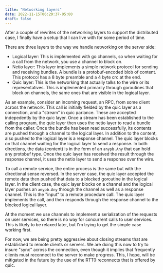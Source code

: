 ```yaml
---
title: "Networking layers"
date: 2022-11-15T06:29:37-05:00
draft: false
---
```

After a couple of rewrites of the networking layers to support the
distributed case, I finally have a setup that I can live with for 
some period of time.

There are three layers to the way we handle networking on the server
side:

* Logical layer: This is implemented with go channels, so when waiting for
a call from the network, you use a channel to block on. 
* Netio layer: This layer implements a simple network protocol for sending
and receiving bundles. A bundle is a protobuf-encoded blob of content. This
protocol has a 8 byte preamble and a 4 byte crc at the end.
* Quic layer: This is the networking that actually talks to the wire or its
representatives.  This is implemented primarily through goroutines that
block on channels, the same ones that are visible in the logical layer.

As an example, consider an incoming request, an RPC, from some client 
across the network.  This call is initially fielded by the quic layer 
as a connection, and a "stream" in quic
parlance.  These are accepted indepedently by the quic layer.  Once 
a stream has been established to the calling program,
the quic layer then uses the netio layer to read a bundle from
the caller.  Once the bundle has been read successfully, its contents
are pushed through a channel to the logical layer.  In addition to the
content, also pushed to the logical layer is a response channel.  The quic
layer blocks on that channel waiting for the logical layer to send a 
response.  In both directions, the data (content) is in the form of
an `anypb.Any` that can hold any protobuf type.  Once the quic layer
has received the result through the response channel, it uses the 
netio layer to send a response over the wire.  

To call a remote service, the entire process is the same but with the
directional sense reversed.  In the server case, the quic layer accepted
the remote data then pushed that data to a blocked goroutine in the
logical layer.  In the client case, the quic layer blocks on a channel
and the logical layer pushes an `anypb.Any` through the channel as well
as a response channel. This is the "input" to a remote procedure call.
The quic layer implements the call, and then  responds through the 
response channel to the blocked logical layer.  

At the moment we use channels to implement a serialization of the 
requests on user services, so there is no way for concurrent calls to
user services.  This is likely to be relaxed later, but I'm trying to
get the simple case working first.

For now, we are being pretty aggressive about closing streams that are
established to remote clients or servers.  We are doing this now to try
to insure "sync" across the connection, even though it implies that 
frequently clients must reconnect to the server to make progress.  This,
I hope, will be mitigated in the future by the use of the RTT0 reconnects
that is offered by quic.